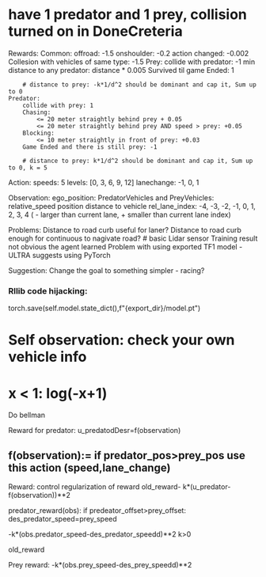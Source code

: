 # have 1 predator and 1 prey, collision turned on in DoneCreteria
Rewards:
    Common:
        offroad: -1.5
        onshoulder: -0.2 
        action changed: -0.002
        Collesion with vehicles of same type: -1.5
    Prey:
        collide with predator: -1 
        min distance to any predator: distance * 0.005 
        Survived til game Ended: 1

        # distance to prey: -k*1/d^2 should be dominant and cap it, Sum up to 0
    Predator:
        collide with prey: 1 
        Chasing:
            <= 20 meter straightly behind prey + 0.05 
            <= 20 meter straightly behind prey AND speed > prey: +0.05 
        Blocking:
            <= 10 meter straightly in front of prey: +0.03 
        Game Ended and there is still prey: -1

        # distance to prey: k*1/d^2 should be dominant and cap it, Sum up to 0, k = 5

Action:
    speeds: 5 levels: [0, 3, 6, 9, 12]
    lanechange: -1, 0, 1

Observation:
    ego_position:
    PredatorVehicles and PreyVehicles:
        relative_speed
        position
        distance to vehicle
        rel_lane_index: -4, -3, -2, -1, 0, 1, 2, 3, 4 ( - larger than current lane, + smaller than current lane index)


Problems:
Distance to road curb useful for laner?
Distance to road curb enough for continuous to nagivate road? # basic Lidar sensor
Training result not obvious the agent learned
Problem with using exported TF1 model - ULTRA suggests using PyTorch


Suggestion:
Change the goal to something simpler -  racing?


### Rllib code hijacking:
torch.save(self.model.state_dict(),f"{export_dir}/model.pt")


# Self observation: check your own vehicle info

# x < 1: log(-x+1)


Do bellman 

Reward for predator:
u_predatodDesr=f(observation)


f(observation):=
if predator_pos>prey_pos
use this action (speed,lane_change)
------------------------------------
Reward:
control regularization of reward
old_reward- k*(u_predator-f(observation))**2


predator_reward(obs):
if predeator_offset>prey_offset:
des_predator_speed=prey_speed



-k*(obs.predator_speed-des_predator_speedd)**2 k>0



old_reward

Prey reward:
-k*(obs.prey_speed-des_prey_speedd)**2
